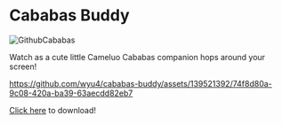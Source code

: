 # Cababas Buddy

![GithubCababas](https://github.com/wyu4/cababas-buddy/assets/139521392/5b1ce64a-8772-4e11-8b05-04c74cbb4651)

Watch as a cute little Cameluo Cababas companion hops around your screen!

https://github.com/wyu4/cababas-buddy/assets/139521392/74f8d80a-9c08-420a-ba39-63aecdd82eb7



[Click here](https://github.com/wyu4/cababas-buddy/releases/download/v0.2.2-beta/CababasBuddy.zip) to download!
